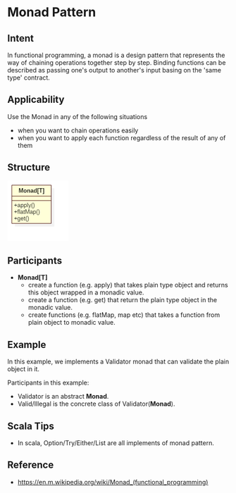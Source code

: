 # Monad Pattern


## Intent
In functional programming, a monad is a design pattern that represents the way of chaining operations together step by step.
Binding functions can be described as passing one's output to another's input basing on the 'same type' contract.


## Applicability
Use the Monad in any of the following situations

* when you want to chain operations easily
* when you want to apply each function regardless of the result of any of them


## Structure
![monad](./etc/monad.png)


## Participants
* **Monad[T]**
    - create a function (e.g. apply) that takes plain type object and returns this object wrapped in a monadic value.
    - create a function (e.g. get) that return the plain type object in the monadic value.
    - create functions (e.g. flatMap, map etc) that takes a function from plain object to monadic value.


## Example
In this example, we implements a Validator monad that can validate the plain object in it.

Participants in this example:
* Validator is an abstract **Monad**.
* Valid/Illegal is the concrete class of Validator(**Monad**).


## Scala Tips
* In scala, Option/Try/Either/List are all implements of monad pattern.


## Reference
* https://en.m.wikipedia.org/wiki/Monad_(functional_programming)